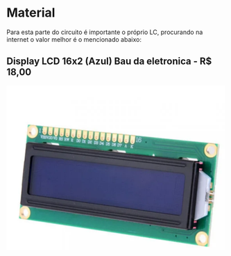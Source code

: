 # Material

Para esta parte do circuito é importante o próprio LC, procurando na internet o valor melhor é o mencionado abaixo:


## Display LCD 16x2 (Azul) Bau da eletronica - R$ 18,00 

![](https://github.com/nah2602/embarcadosprojeto/blob/main/sistema-lcd/fotos/LCDs.png)
